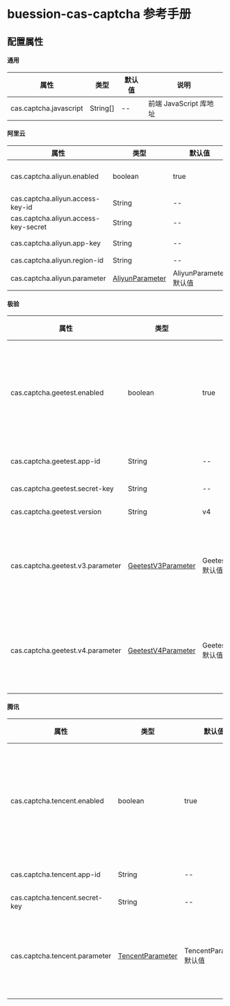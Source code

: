 # buession-cas-captcha 参考手册


## 配置属性


#### 通用

|  属性   | 类型   | 默认值    | 说明    |
|  ----  | ----   | ----     | ----  |
| cas.captcha.javascript   | String[]    | --  | 前端 JavaScript 库地址      |


#### 阿里云

|  属性   | 类型   | 默认值    | 说明    |
|  ----  | ----   | ----     | ----  |
| cas.captcha.aliyun.enabled           | boolean                                              | true                   | 是否启用阿里云行为验证码      |
| cas.captcha.aliyun.access-key-id     | String                                               | --                     | AccessKey ID      |
| cas.captcha.aliyun.access-key-secret | String                                               | --                      | AccessKey Secret      |
| cas.captcha.aliyun.app-key           | String                                               | --                      | 服务使用的 App Key      |
| cas.captcha.aliyun.region-id         | String                                               | --                      | 区域 ID      |
| cas.captcha.aliyun.parameter         | [AliyunParameter](https://javadoc.io/doc/com.buession.security/buession-security-captcha/2.0.2/com/buession/security/captcha/aliyun/AliyunParameter.html) | AliyunParameter 默认值   | 前端提交参数名称      |


#### 极验

|  属性   | 类型   | 默认值    | 说明    |
|  ----  | ----   | ----     | ----  |
| cas.captcha.geetest.enabled       | boolean                                                          | true                   | 是否启极验行为验证码      |
| cas.captcha.geetest.app-id        | String                                                           | --                     | 应用 ID      |
| cas.captcha.geetest.secret-key    | String                                                           | --                     | 密钥      |
| cas.captcha.geetest.version       | String                                                           | v4                    | 版本      |
| cas.captcha.geetest.v3.parameter  | [GeetestV3Parameter](https://javadoc.io/doc/com.buession.security/buession-security-captcha/2.0.2/com/buession/security/captcha/geetest/api/v3/GeetestV3Parameter.html)  | GeetestV3Parameter 默认值                     | 前端提交参数名称      |
| cas.captcha.geetest.v4.parameter  | [GeetestV4Parameter](https://javadoc.io/doc/com.buession.security/buession-security-captcha/2.0.2/com/buession/security/captcha/geetest/api/v4/GeetestV4Parameter.html)  | GeetestV4Parameter 默认值                     | 前端提交参数名称      |


#### 腾讯

|  属性   | 类型   | 默认值    | 说明    |
|  ----  | ----   | ----     | ----  |
| cas.captcha.tencent.enabled    | boolean                                                | true                   | 是否启腾讯云行为验证码      |
| cas.captcha.tencent.app-id     | String                                                 | --                     | 应用 ID      |
| cas.captcha.tencent.secret-key | String                                                 | --                     | 密钥      |
| cas.captcha.tencent.parameter  | [TencentParameter](https://javadoc.io/doc/com.buession.security/buession-security-captcha/2.0.2/com/buession/security/captcha/tencent/TencentParameter.html) | TencentParameter 默认值               | 前端提交参数名称      |